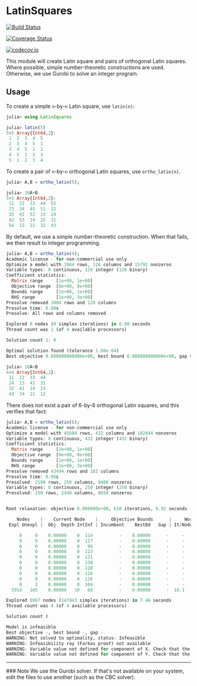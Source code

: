 # LatinSquares

[![Build Status](https://travis-ci.org/scheinerman/LatinSquares.jl.svg?branch=master)](https://travis-ci.org/scheinerman/LatinSquares.jl)

[![Coverage Status](https://coveralls.io/repos/scheinerman/LatinSquares.jl/badge.svg?branch=master&service=github)](https://coveralls.io/github/scheinerman/LatinSquares.jl?branch=master)

[![codecov.io](http://codecov.io/github/scheinerman/LatinSquares.jl/coverage.svg?branch=master)](http://codecov.io/github/scheinerman/LatinSquares.jl?branch=master)

This module will create Latin square and pairs of orthogonal Latin squares.
Where possible, simple number-theoretic constructions are used. Otherwise,
we use Gurobi to solve an integer program.

## Usage

To create a simple `n`-by-`n` Latin square, use `latin(n)`:
```julia
julia> using LatinSquares

julia> latin(5)
5×5 Array{Int64,2}:
 1  2  3  4  5
 2  3  4  5  1
 3  4  5  1  2
 4  5  1  2  3
 5  1  2  3  4
```

To create a pair of `n`-by-`n` orthogonal Latin squares, use `ortho_latin(n)`.
```julia
julia> A,B = ortho_latin(5);

julia> 10A+B
5×5 Array{Int64,2}:
 11  22  33  44  55
 23  34  45  51  12
 35  41  52  13  24
 42  53  14  25  31
 54  15  21  32  43
```

By default, we use a simple number-theoretic construction. When that fails,
we then result to integer programming.
```julia
julia> A,B = ortho_latin(4);
Academic license - for non-commercial use only
Optimize a model with 3984 rows, 128 columns and 15792 nonzeros
Variable types: 0 continuous, 128 integer (128 binary)
Coefficient statistics:
  Matrix range     [1e+00, 1e+00]
  Objective range  [0e+00, 0e+00]
  Bounds range     [1e+00, 1e+00]
  RHS range        [1e+00, 3e+00]
Presolve removed 3984 rows and 128 columns
Presolve time: 0.00s
Presolve: All rows and columns removed

Explored 0 nodes (0 simplex iterations) in 0.00 seconds
Thread count was 1 (of 4 available processors)

Solution count 1: 0

Optimal solution found (tolerance 1.00e-04)
Best objective 0.000000000000e+00, best bound 0.000000000000e+00, gap 0.0000%

julia> 10A+B
4×4 Array{Int64,2}:
 11  22  33  44
 24  13  42  31
 32  41  14  23
 43  34  21  12
```

There does not exist a pair of 6-by-6 orthogonal Latin squares, and this
verifies that fact:
```julia
julia> A,B = ortho_latin(6);
Academic license - for non-commercial use only
Optimize a model with 45684 rows, 432 columns and 182844 nonzeros
Variable types: 0 continuous, 432 integer (432 binary)
Coefficient statistics:
  Matrix range     [1e+00, 1e+00]
  Objective range  [0e+00, 0e+00]
  Bounds range     [1e+00, 1e+00]
  RHS range        [1e+00, 3e+00]
Presolve removed 43494 rows and 182 columns
Presolve time: 0.06s
Presolved: 2190 rows, 250 columns, 8400 nonzeros
Variable types: 0 continuous, 250 integer (250 binary)
Presolved: 250 rows, 2440 columns, 8650 nonzeros


Root relaxation: objective 0.000000e+00, 618 iterations, 0.02 seconds

    Nodes    |    Current Node    |     Objective Bounds      |     Work
 Expl Unexpl |  Obj  Depth IntInf | Incumbent    BestBd   Gap | It/Node Time

     0     0    0.00000    0  114          -    0.00000      -     -    0s
     0     0    0.00000    0  117          -    0.00000      -     -    0s
     0     0    0.00000    0   96          -    0.00000      -     -    0s
     0     0    0.00000    0  123          -    0.00000      -     -    0s
     0     0    0.00000    0  131          -    0.00000      -     -    0s
     0     0    0.00000    0  130          -    0.00000      -     -    0s
     0     0    0.00000    0  118          -    0.00000      -     -    0s
     0     0    0.00000    0  116          -    0.00000      -     -    0s
     0     0    0.00000    0  116          -    0.00000      -     -    0s
     0     2    0.00000    0  104          -    0.00000      -     -    0s
  5914   105    0.00000   10   68          -    0.00000      -  16.1    5s

Explored 6967 nodes (147943 simplex iterations) in 7.46 seconds
Thread count was 4 (of 4 available processors)

Solution count 0

Model is infeasible
Best objective -, best bound -, gap -
WARNING: Not solved to optimality, status: Infeasible
WARNING: Infeasibility ray (Farkas proof) not available
WARNING: Variable value not defined for component of X. Check that the model was properly solved.
WARNING: Variable value not defined for component of Y. Check that the model was properly solved.
```

<hr>
### Note
We use the Gurobi solver. If that's not available on your system, edit the
files to use another (such as the CBC solver).
